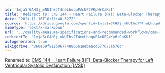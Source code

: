 ```yaml
---
id: '1mjaSrGAH3j_mNUIhsJT4neLhoquPAcUP2VKpHrCaKUI'
title: 'Redirect to: CMS 144 - Heart Failure (HF): Beta-Blocker Therapy for Left Ventricular Systolic Dysfunction (LVSD)'
date: '2023-11-16T18:10:40.327Z'
source: 'https://drive.google.com/open?id=1mjaSrGAH3j_mNUIhsJT4neLhoquPAcUP2VKpHrCaKUI'
mimeType: 'text/x-markdown'
url: '../quality-measure-specifications-and-recommended-workflows/cms-144-heart-failure-hf-beta-blocker-therapy-for-left-ventricular-systolic-dysfunction-lvsd.md'
redirectTo: '1mjaSrGAH3j_mNUIhsJT4neLhoquPAcUP2VKpHrCaKUI'
autogenerated: true
wikigdrive: '860e59f919b06774886561eebaacd677071ab78c'
---
```

Renamed to: [CMS 144 - Heart Failure (HF): Beta-Blocker Therapy for Left Ventricular Systolic Dysfunction (LVSD)](../quality-measure-specifications-and-recommended-workflows/cms-144-heart-failure-hf-beta-blocker-therapy-for-left-ventricular-systolic-dysfunction-lvsd.md)
